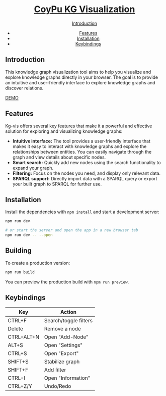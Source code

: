 <div align="center">

# [CoyPu KG Visualization](https://github.com/semantic-systems/coypu-kg-vis)

[Introduction](#introduction)

- [Features](#features)
- [Installation](#installation)
- [Keybindings](#keybindings) 


</div>

## Introduction
This knowledge graph visualization tool aims to help you visualize and explore knowledge graphs directly in your browser. The goal is to provide an intuitive and user-friendly interface to explore knowledge graphs and discover relations.

[DEMO](https://sch-28.github.io/kg-vis)

## Features
Kg-vis offers several key features that make it a powerful and effective solution for exploring and visualizing knowledge graphs:
- **Intuitive interface:** The tool provides a user-friendly interface that makes it easy to interact with knowledge graphs and explore the relationships between entities. You can easily navigate through the graph and view details about specific nodes.
- **Smart search:** Quickly add new nodes using the search functionality to expand your graph.
- **Filtering:** Focus on the nodes you need, and display only relevant data.
- **SPARQL support:** Directly import data with a SPARQL query or export your built graph to SPARQL for further use.

## Installation

Install the dependencies with `npm install` and start a development server:

```bash
npm run dev

# or start the server and open the app in a new browser tab
npm run dev -- --open
```

## Building

To create a production version:

```bash
npm run build
```

You can preview the production build with `npm run preview`.

## Keybindings

| Key        | Action                |
|------------|-----------------------|
| CTRL+F     | Search/toggle filters |
| Delete     | Remove a node         |
| CTRL+ALT+N | Open "Add-Node"       |
| ALT+S      | Open "Settings"       |
| CTRL+S     | Open "Export"         |
| SHIFT+S    | Stabilize graph       |
| SHIFT+F    | Add filter            |
| CTRL+I     | Open "Information"    |
| CTRL+Z/Y   | Undo/Redo             |
